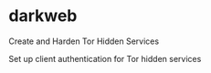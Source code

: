 # darkweb
Create and Harden Tor Hidden Services

Set up client authentication for Tor hidden services

